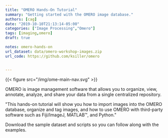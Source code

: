 ```yaml
---
title: "OMERO Hands-On Tutorial"
summary: "Getting started with the OMERO image database."
authors: [cag]
date: "2019-10-10T21:13:14-05:00"
categories: ["Image Processing","Omero"]
tags: [imaging,omero]
draft: true

notes: omero-hands-on
url_dataset: data/omero-workshop-images.zip
url_code: https://github.com/ksiller/omero


---
```


{{< figure src="/img/ome-main-nav.svg" >}}

OMERO is image management software that allows you to organize, view, annotate, analyze, and share your data from a single centralized repository. 

"This hands-on tutorial will show you how to import images into the OMERO database, organize and tag images, and how to use OMERO with third-party software such as Fiji/ImageJ, MATLAB&trade;, and Python."

Download the sample dataset and scripts so you can follow along with the
examples.
